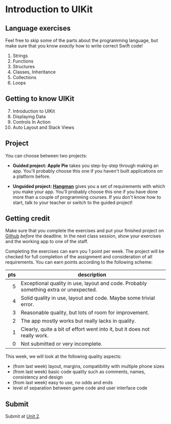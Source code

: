 # Introduction to UIKit

## Language exercises

Feel free to skip some of the parts about the programming language, but make sure that you know *exactly* how to write correct Swift code!

1. Strings
2. Functions
3. Structures
4. Classes, Inheritance
5. Collections
6. Loops

## Getting to know UIKit

7. Introduction to UIKit
8. Displaying Data
9. Controls In Action
10. Auto Layout and Stack Views


## Project

You can choose between two projects:

- **Guided project: Apple Pie** takes you step-by-step through making an app. You'll probably choose this one if you haven't built applications on a platform before.

- **Unguided project: [Hangman](/projects/hangman)** gives you a set of requirements with which you make your app. You'll probably choose this one if you have done more than a couple of programming courses. If you don't know how to start, talk to your teacher or switch to the guided project!


## Getting credit

Make sure that you complete the exercises and put your finished project on [Github](/ios-reference/github) *before* the deadline. In the next class session, show your exercises and the working app to one of the staff.

Completing the exercises can earn you 1 point per week. The project will be checked for full completion of the assignment and consideration of all requirements. You can earn points according to the following scheme:

| pts | description                                                                          |  
| --: | ------------------------------------------------------------------------------------ |  
|   5 | Exceptional quality in use, layout and code. Probably something extra or unexpected. |  
|   4 | Solid quality in use, layout and code. Maybe some trivial error.                     |  
|   3 | Reasonable quality, but lots of room for improvement.                                |  
|   2 | The app mostly works but really lacks in quality.                                    |  
|   1 | Clearly, quite a bit of effort went into it, but it does not really work.            |  
|   0 | Not submitted or very incomplete.                                                    |  


This week, we will look at the following quality aspects:

- (from last week) layout, margins, compatibility with multiple phone sizes
- (from last week) basic code quality such as comments, names, consistency and design
- (from last week) easy to use, no odds and ends
- level of separation between game code and user interface code

## Submit

Submit at [Unit 2](/submit/unit-2).
